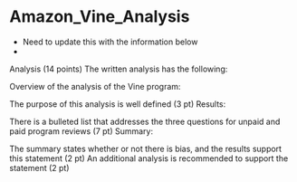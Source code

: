 # Amazon_Vine_Analysis

* Need to update this with the information below
* 
Analysis (14 points)
The written analysis has the following:

Overview of the analysis of the Vine program:

The purpose of this analysis is well defined (3 pt)
Results:

There is a bulleted list that addresses the three questions for unpaid and paid program reviews (7 pt)
Summary:

The summary states whether or not there is bias, and the results support this statement (2 pt)
An additional analysis is recommended to support the statement (2 pt)
